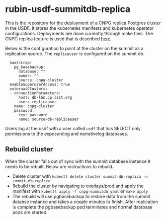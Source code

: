 # rubin-usdf-summitdb-replica

This is the repository for the deployment of a CNPG replica Postgres cluster in the USDF.   It stores the kubernetes manifests and kubernetes operator configurations.  Deployments are done currently through make files.  The CNPG replica feature is used that is described [here](https://cloudnative-pg.io/documentation/1.18/architecture/#deployments-across-kubernetes-clusters).

Below is the configuration to point at the cluster on the summit as a replication source.  The `replicauser` is configured on the summit db.

```
  bootstrap:
    pg_basebackup:
      database: ""
      owner: ""
      source: cnpg-cluster
  enableSuperuserAccess: true
  externalClusters:
  - connectionParameters:
      host: db-lhn.cp.lsst.org
      user: replicauser
    name: cnpg-cluster
    password:
      key: password
      name: source-db-replicauser
```

Users log at the usdf with a user called `usdf` that has SELECT only permissions to the exposurelog and narrativelog databases.

## Rebuild cluster

When the cluster falls out of sync with the summit database instance it needs to be rebuilt.  Below are instructions to rebuild.

* Delete cluster with `kubectl delete cluster summit-db-replica -n summit-db-replica`
* Rebuild the cluster by navigating to overlays/prod and apply the manifest with `kubectl apply -f cnpg-summitdb.yaml` or `make apply`
*  The rebuild will use pgbasebackup to restore data from the summit databse instance and takes a couple minutes to finish.  After replication is complete the pgbasebackup pod terminates and normal database pods are started.